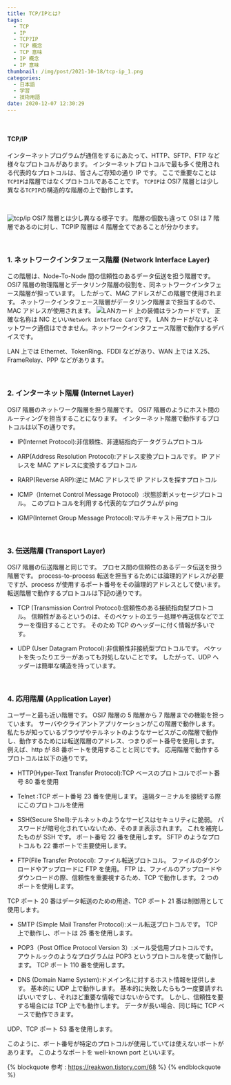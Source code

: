 ```yaml
---
title: TCP/IPとは?
tags:
  - TCP
  - IP
  - TCP?IP
  - TCP 概念
  - TCP 意味
  - IP 概念
  - IP 意味
thumbnail: /img/post/2021-10-18/tcp-ip_1.png
categories:
  - 日本語
  - 学習
  - 技術用語
date: 2020-12-07 12:30:29
---
```


<br>

#### TCP/IP

インターネットプログラムが通信をするにあたって、HTTP、SFTP、FTP など様々なプロトコルがあります。 インターネットプロトコルで最も多く使用される代表的なプロトコルは、皆さんご存知の通り IP です。 ここで重要なことは`TCPIP`は階層ではなくプロトコルであることです。
`TCPIP`は OSI7 階層とは少し異なる`TCPIP`の構造的な階層の上で動作します。

<br>

![tcp/ip](/img/post/2021-10-18/tcp-ip_1.png)
OSI7 階層とは少し異なる様子です。
階層の個数も違って OSI は 7 階層であるのに対し、TCPIP 階層は 4 階層全てであることが分かります。

<br>

### 1. ネットワークインタフェース階層 (Network Interface Layer)

この階層は、Node-To-Node 間の信頼性のあるデータ伝送を担う階層です。
OSI7 階層の物理階層とデータリンク階層の役割を、同ネットワークインタフェース階層が担っています。
したがって、MAC アドレスがこの階層で使用されます。
ネットワークインタフェース階層がデータリンク階層まで担当するので、MAC アドレスが使用されます。
![LANカード](/img/post/2021-10-18/lan-card.jpg)
上の装備はランカードです。 正確な名称は NIC といい`Network Interface Card`です。
LAN カードがないとネットワーク通信はできません。ネットワークインタフェース階層で動作するデバイスです。

LAN 上では Ethernet、TokenRing、FDDI などがあり、WAN 上では X.25、FrameRelay、PPP などがあります。

<br>

### 2. インターネット階層 (Internet Layer)

OSI7 階層のネットワーク階層を担う階層です。 OSI7 階層のようにホスト間のルーティングを担当することになります。
インターネット階層で動作するプロトコルは以下の通りです。

- IP(Internet Protocol):非信頼性、非連結指向データグラムプロトコル

- ARP(Address Resolution Protocol):アドレス変換プロトコルです。 IP アドレスを MAC アドレスに変換するプロトコル

- RARP(Reverse ARP):逆に MAC アドレスで IP アドレスを探すプロトコル

- ICMP（Internet Control Message Protocol）:状態診断メッセージプロトコル。 このプロトコルを利用する代表的なプログラムが ping

- IGMP(Internet Group Message Protocol):マルチキャスト用プロトコル

<br>

### 3. 伝送階層 (Transport Layer)

OSI7 階層の伝送階層と同じです。 プロセス間の信頼性のあるデータ伝送を担う階層です。
process-to-process 転送を担当するためには論理的アドレスが必要ですが、process が使用するポート番号をその論理的アドレスとして使います。
転送階層で動作するプロトコルは下記の通りです。

- TCP (Transmission Control Protocol):信頼性のある接続指向型プロトコル。 信頼性があるというのは、そのペケットのエラー処理や再送信などでエラーを復旧することです。 そのため TCP のヘッダーに付く情報が多いです。

- UDP (User Datagram Protocol):非信頼性非接続型プロトコルです。 ペケットを失ったりエラーがあっても対処しないことです。 したがって、UDP ヘッダーは簡単な構造を持っています。

<br>

### 4. 応用階層 (Application Layer)

ユーザーと最も近い階層です。 OSI7 階層の 5 階層から 7 階層までの機能を担っています。
サーバやクライアントアプリケーションがこの階層で動作します。 私たちが知っているブラウザやテルネットのようなサービスがこの階層で動作し、動作するためには転送階層のアドレス、つまりポート番号を使用します。 例えば、http が 88 番ポートを使用することと同じです。
応用階層で動作するプロトコルは以下の通りです。

- HTTP(Hyper-Text Transfer Protocol):TCP ベースのプロトコルでポート番号 80 番を使用

- Telnet :TCP ポート番号 23 番を使用します。 遠隔ターミナルを接続する際にこのプロトコルを使用

- SSH(Secure Shell):テルネットのようなサービスはセキュリティに脆弱。 パスワードが暗号化されていないため、そのまま表示されます。 これを補完したものが SSH です。 ポート番号 22 番を使用します。 SFTP のようなプロトコルも 22 番ポートで主要使用します。

- FTP(File Transfer Protocol): ファイル転送プロトコル。 ファイルのダウンロードやアップロードに FTP を使用。 FTP は、ファイルのアップロードやダウンロードの際、信頼性を重要視するため、TCP で動作します。 2 つのポートを使用します。

TCP ポート 20 番はデータ転送のための用途、TCP ポート 21 番は制御用として使用します。

- SMTP (Simple Mail Transfer Protocol):メール転送プロトコルです。 TCP 上で動作し、ポートは 25 番を使用します。

- POP3（Post Office Protocol Version 3）:メール受信用プロトコルです。 アウトルックのようなプログラムは POP3 というプロトコルを使って動作します。 TCP ポート 110 番を使用します。

- DNS (Domain Name System):ドメイン名に対するホスト情報を提供します。 基本的に UDP 上で動作します。 基本的に失敗したらもう一度要請すればいいですし、それほど重要な情報ではないからです。 しかし、信頼性を要する場合には TCP 上でも動作します。 データが長い場合、同じ時に TCP ベースで動作できます。

UDP、TCP ポート 53 番を使用します。

このように、ポート番号が特定のプロトコルが使用していては使えないポートがあります。 このようなポートを well-known port といいます。

{% blockquote 参考 : https://reakwon.tistory.com/68 %}
{% endblockquote %}
